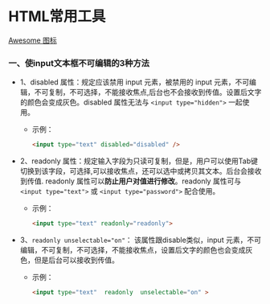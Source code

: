 # HTML常用工具

[Awesome 图标](http://www.runoob.com/font-awesome/fontawesome-tutorial.html)

### 一、使input文本框不可编辑的3种方法
* 1、disabled 属性：规定应该禁用 input 元素，被禁用的 input 元素，不可编辑，不可复制，不可选择，不能接收焦点,后台也不会接收到传值。设置后文字的颜色会变成灰色。disabled 属性无法与 `<input type="hidden">` 一起使用。
  * 示例：
    ```html
    <input type="text" disabled="disabled" />
    ```

* 2、readonly 属性：规定输入字段为只读可复制，但是，用户可以使用Tab键切换到该字段，可选择,可以接收焦点，还可以选中或拷贝其文本。后台会接收到传值. readonly 属性可以**防止用户对值进行修改**。readonly 属性可与 `<input type="text">` 或 `<input type="password">` 配合使用。
  * 示例：
    ```html
    <input type="text" readonly="readonly">
    ```

* 3、`readonly unselectable="on"`： 该属性跟disable类似，input 元素，不可编辑，不可复制，不可选择，不能接收焦点，设置后文字的颜色也会变成灰色，但是后台可以接收到传值。
  * 示例：
    ```html
    <input type="text"  readonly  unselectable="on" >
    ```
